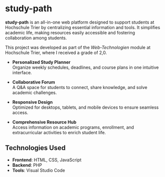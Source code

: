 # study-path

**study-path** is an all-in-one web platform designed to support students at Hochschule Trier by centralizing essential information and tools. It simplifies academic life, making resources easily accessible and fostering collaboration among students.

This project was developed as part of the *Web-Technologien* module at Hochschule Trier, where I received a grade of 2,0.

- **Personalized Study Planner**  
  Organize weekly schedules, deadlines, and course plans in one intuitive interface.  

- **Collaborative Forum**  
  A Q&A space for students to connect, share knowledge, and solve academic challenges.  

- **Responsive Design**  
  Optimized for desktops, tablets, and mobile devices to ensure seamless access.  

- **Comprehensive Resource Hub**  
  Access information on academic programs, enrollment, and extracurricular activities to enrich student life.


## Technologies Used

- **Frontend**: HTML, CSS, JavaScript  
- **Backend**: PHP  
- **Tools**: Visual Studio Code  
